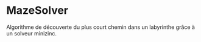 # MazeSolver
Algorithme de découverte du plus court chemin dans un labyrinthe grâce à un solveur minizinc.
